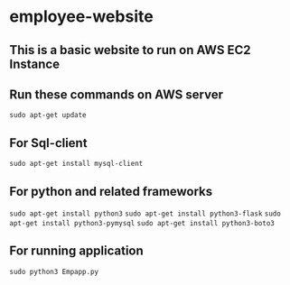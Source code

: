 # employee-website

## This is a basic website to run on AWS EC2 Instance

## Run these commands on AWS server
```sudo apt-get update```

## For Sql-client
```sudo apt-get install mysql-client```

## For python and related frameworks

```sudo apt-get install python3```
```sudo apt-get install python3-flask```
```sudo apt-get install python3-pymysql```
```sudo apt-get install python3-boto3```

## For running application
```sudo python3 Empapp.py```
